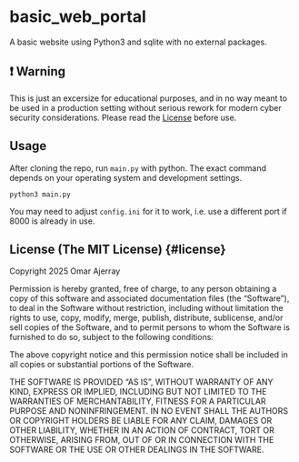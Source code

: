 # basic_web_portal

A basic website using Python3 and sqlite with no external packages.

## ❗ Warning

This is just an excersize for educational purposes, and in no way meant to be used in a production setting without serious rework for modern cyber security considerations. Please read the [License](#license) before use.

## Usage

After cloning the repo, run `main.py` with python. The exact command depends on your operating system and development settings.

``` python3 main.py ```

You may need to adjust `config.ini` for it to work, i.e. use a different port if 8000 is already in use.

## License (The MIT License) {#license}
Copyright 2025 Omar Ajerray

Permission is hereby granted, free of charge, to any person obtaining a copy of this software and associated documentation files (the “Software”), to deal in the Software without restriction, including without limitation the rights to use, copy, modify, merge, publish, distribute, sublicense, and/or sell copies of the Software, and to permit persons to whom the Software is furnished to do so, subject to the following conditions:

The above copyright notice and this permission notice shall be included in all copies or substantial portions of the Software.

THE SOFTWARE IS PROVIDED “AS IS”, WITHOUT WARRANTY OF ANY KIND, EXPRESS OR IMPLIED, INCLUDING BUT NOT LIMITED TO THE WARRANTIES OF MERCHANTABILITY, FITNESS FOR A PARTICULAR PURPOSE AND NONINFRINGEMENT. IN NO EVENT SHALL THE AUTHORS OR COPYRIGHT HOLDERS BE LIABLE FOR ANY CLAIM, DAMAGES OR OTHER LIABILITY, WHETHER IN AN ACTION OF CONTRACT, TORT OR OTHERWISE, ARISING FROM, OUT OF OR IN CONNECTION WITH THE SOFTWARE OR THE USE OR OTHER DEALINGS IN THE SOFTWARE.

